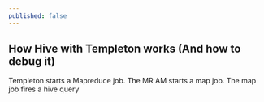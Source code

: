 ```yaml
---
published: false
---
```

## How Hive with Templeton works (And how to debug it)


Templeton starts a Mapreduce job.
The MR AM starts a map job.
The map job fires a hive query


